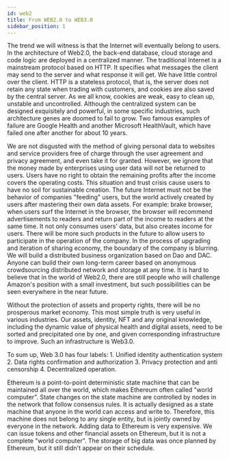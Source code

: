 ```yaml
---
id: web2
title: From WEB2.0 to WEB3.0
sidebar_position: 1
---
```


The trend we will witness is that the Internet will eventually belong to users. In the architecture of Web2.0, the back-end database, cloud storage and code logic are deployed in a centralized manner. The traditional Internet is a mainstream protocol based on HTTP. It specifies what messages the client may send to the server and what response it will get. We have little control over the client. HTTP is a stateless protocol, that is, the server does not retain any state when trading with customers, and cookies are also saved by the central server. As we all know, cookies are weak, easy to clean up, unstable and uncontrolled. Although the centralized system can be designed exquisitely and powerful, in some specific industries, such architecture genes are doomed to fail to grow. Two famous examples of failure are Google Health and another Microsoft HealthVault, which have failed one after another for about 10 years.

We are not disgusted with the method of giving personal data to websites and service providers free of charge through the user agreement and privacy agreement, and even take it for granted. However, we ignore that the money made by enterprises using user data will not be returned to users. Users have no right to obtain the remaining profits after the income covers the operating costs. This situation and trust crisis cause users to have no soil for sustainable creation. The future Internet must not be the behavior of companies "feeding" users, but the world actively created by users after mastering their own data assets. For example: brake browser, when users surf the Internet in the browser, the browser will recommend advertisements to readers and return part of the income to readers at the same time. It not only consumes users' data, but also creates income for users. There will be more such products in the future to allow users to participate in the operation of the company. In the process of upgrading and iteration of sharing economy, the boundary of the company is blurring. We will build a distributed business organization based on Dao and DAC. Anyone can build their own long-term career based on anonymous crowdsourcing distributed network and storage at any time. It is hard to believe that in the world of Web2.0, there are still people who will challenge Amazon's position with a small investment, but such possibilities can be seen everywhere in the near future.

Without the protection of assets and property rights, there will be no prosperous market economy. This most simple truth is very useful in various industries. Our assets, identity, NFT and any original knowledge, including the dynamic value of physical health and digital assets, need to be sorted and precipitated one by one, and given corresponding infrastructure to improve. Such an infrastructure is Web3.0.

To sum up, Web 3.0 has four labels: 1. Unified identity authentication system 2. Data rights confirmation and authorization 3. Privacy protection and anti censorship 4. Decentralized operation.

Ethereum is a point-to-point deterministic state machine that can be maintained all over the world, which makes Ethereum often called "world computer". State changes on the state machine are controlled by nodes in the network that follow consensus rules. It is actually designed as a state machine that anyone in the world can access and write to. Therefore, this machine does not belong to any single entity, but is jointly owned by everyone in the network. Adding data to Ethereum is very expensive. We can issue tokens and other financial assets on Ethereum, but it is not a complete "world computer". The storage of big data was once planned by Ethereum, but it still didn't appear on their schedule.
